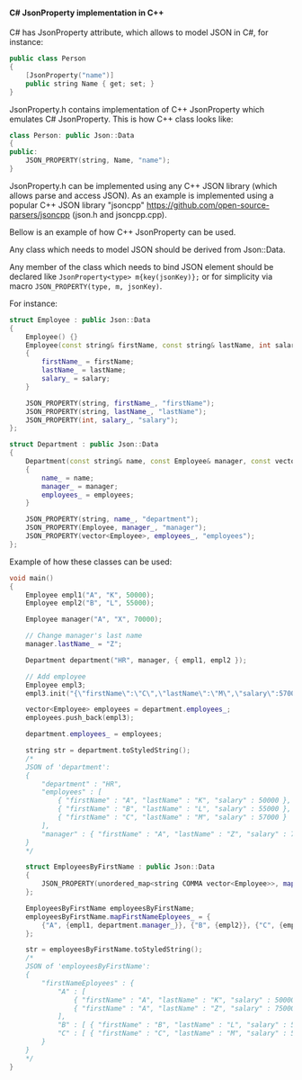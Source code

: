 #### C# JsonProperty implementation in C++

C# has JsonProperty attribute, which allows to model JSON in C#, for instance:

```C++
public class Person
{
    [JsonProperty("name")]
    public string Name { get; set; }
}
```

JsonProperty.h contains implementation of C++ JsonProperty which emulates C# JsonProperty.
This is how C++ class looks like:

```C++
class Person: public Json::Data
{
public:
    JSON_PROPERTY(string, Name, "name");
}
```

JsonProperty.h can be implemented using any C++ JSON library (which allows parse and access JSON). As an example is implemented using a popular C++ JSON library "jsoncpp" https://github.com/open-source-parsers/jsoncpp (json.h and jsoncpp.cpp).

Bellow is an example of how C++ JsonProperty can be used.

Any class which needs to model JSON should be derived from Json::Data.

Any member of the class which needs to bind JSON element should be declared like ```JsonProperty<type> m{key(jsonKey)};``` or for simplicity via macro ```JSON_PROPERTY(type, m, jsonKey)```. 

For instance:
```C++
struct Employee : public Json::Data
{
    Employee() {}
    Employee(const string& firstName, const string& lastName, int salary)
    {
        firstName_ = firstName;
        lastName_ = lastName;
        salary_ = salary;
    }

    JSON_PROPERTY(string, firstName_, "firstName");
    JSON_PROPERTY(string, lastName_, "lastName");
    JSON_PROPERTY(int, salary_, "salary");
};

struct Department : public Json::Data
{
    Department(const string& name, const Employee& manager, const vector<Employee>& employees)
    {
        name_ = name;
        manager_ = manager;
        employees_ = employees;
    }

    JSON_PROPERTY(string, name_, "department");
    JSON_PROPERTY(Employee, manager_, "manager");
    JSON_PROPERTY(vector<Employee>, employees_, "employees");
};
```

Example of how these classes can be used:
```C++
void main()
{
    Employee empl1("A", "K", 50000);
    Employee empl2("B", "L", 55000);

    Employee manager("A", "X", 70000);

    // Change manager's last name
    manager.lastName_ = "Z";

    Department department("HR", manager, { empl1, empl2 });

    // Add employee
    Employee empl3;
    empl3.init("{\"firstName\":\"C\",\"lastName\":\"M\",\"salary\":57000}");

    vector<Employee> employees = department.employees_;
    employees.push_back(empl3);

    department.employees_ = employees;

    string str = department.toStyledString();
    /*
    JSON of 'department':
    {
        "department" : "HR",
        "employees" : [
            { "firstName" : "A", "lastName" : "K", "salary" : 50000 },
            { "firstName" : "B", "lastName" : "L", "salary" : 55000 },
            { "firstName" : "C", "lastName" : "M", "salary" : 57000 }
        ],
        "manager" : { "firstName" : "A", "lastName" : "Z", "salary" : 70000 }
    }    
    */

    struct EmployeesByFirstName : public Json::Data
    {
        JSON_PROPERTY(unordered_map<string COMMA vector<Employee>>, mapFirstNameEployees_, "firstNameEployees");
    };

    EmployeesByFirstName employeesByFirstName;
    employeesByFirstName.mapFirstNameEployees_ = {
        {"A", {empl1, department.manager_}}, {"B", {empl2}}, {"C", {empl3}}
    };

    str = employeesByFirstName.toStyledString();
    /*
    JSON of 'employeesByFirstName':
    { 
        "firstNameEployees" : {
            "A" : [
                { "firstName" : "A", "lastName" : "K", "salary" : 50000 },
                { "firstName" : "A", "lastName" : "Z", "salary" : 75000 }
            ],
            "B" : [ { "firstName" : "B", "lastName" : "L", "salary" : 55000 } ],
            "C" : [ { "firstName" : "C", "lastName" : "M", "salary" : 57000 } ]
        }
    }
    */
} 
```
